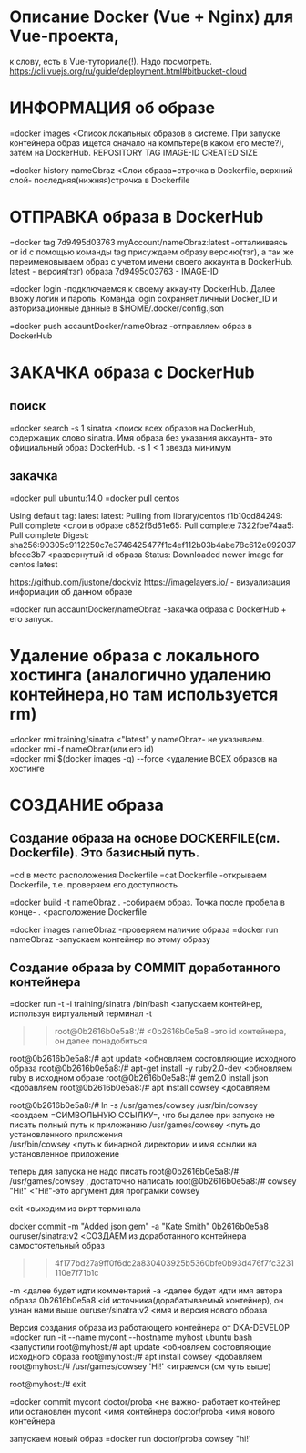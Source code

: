 # Описание Docker (Vue + Nginx) для Vue-проекта, 
к слову, есть в Vue-туториале(!). Надо посмотреть.
https://cli.vuejs.org/ru/guide/deployment.html#bitbucket-cloud


# ИНФОРМАЦИЯ об образе
=docker images   <Список локальных образов в системе. При запуске контейнера образ ищется сначало на компьтере(в каком его месте?), затем на DockerHub.
REPOSITORY           TAG          IMAGE-ID          CREATED             SIZE

=docker history nameObraz   <Слои образа=строчка в Dockerfile, верхний слой- последняя(нижняя)строчка в Dockerfile



# ОТПРАВКА образа в DockerHub 
=docker tag 7d9495d03763 myAccount/nameObraz:latest      -отталкиваясь от id с помощью команды tag присуждаем образу версию(тэг), а так же переименовываем образ с учетом имени своего аккаунта в DockerHub.
latest          - версия(тэг) образа
7d9495d03763    - IMAGE-ID 

=docker login                            -подключаемся к своему аккаунту DockerHub. Далее ввожу логин и пароль.
Команда login сохраняет личный Docker_ID и авторизационные данные в $HOME/.docker/config.json

=docker push accauntDocker/nameObraz     -отправляем образ в DockerHub




# ЗАКАЧКА образа с DockerHub
## поиск
=docker search -s 1 sinatra     <поиск всех образов на DockerHub, содержащих слово sinatra. Имя образа без указания аккаунта- это официальный образ DockerHub.
-s 1   < 1 звезда минимум

## закачка
=docker pull ubuntu:14.0
=docker pull centos
>>
Using default tag: latest
latest: Pulling from library/centos
f1b10cd84249: Pull complete                <слои в образе
c852f6d61e65: Pull complete
7322fbe74aa5: Pull complete
Digest: sha256:90305c9112250c7e3746425477f1c4ef112b03b4abe78c612e092037bfecc3b7          <развернутый id образа
Status: Downloaded newer image for centos:latest

https://github.com/justone/dockviz
https://imagelayers.io/        - визуализация информации об данном образе

=docker run accauntDocker/nameObraz   -закачка образа с DockerHub + его запуск.




# Удаление образа с локального хостинга (аналогично удалению контейнера,но там используется rm)
=docker rmi training/sinatra     <"latest" у nameObraz- не указываем.
=docker rmi -f nameObraz(или его id)  
=docker rmi $(docker images -q) --force   <удаление ВСЕХ образов на хостинге





# СОЗДАНИЕ образа

## Создание образа на основе DOCKERFILE(см. Dockerfile). Это базисный путь.
=cd в место расположения Dockerfile
=cat Dockerfile                      -открываем Dockerfile, т.е. проверяем его доступность

=docker build -t nameObraz .         -собираем образ.  Точка после пробела в конце- .  <расположение Dockerfile 

=docker images nameObraz   -проверяем наличие образа
=docker run nameObraz      -запускаем контейнер по этому образу



## Создание образа by COMMIT доработанного контейнера
=docker run -t -i training/sinatra /bin/bash   <запускаем контейнер, используя виртуальный терминал -t
>>root@0b2616b0e5a8:/#                         <0b2616b0e5a8 -это id контейнера, он далее понадобиться

root@0b2616b0e5a8:/# apt update                <обновляем состовляющие исходного образа
root@0b2616b0e5a8:/# apt-get install -y ruby2.0-dev   <обновляем ruby в исходном образе
root@0b2616b0e5a8:/# gem2.0 install json              <добавляем
root@0b2616b0e5a8:/# apt install cowsey               <добавляем

root@0b2616b0e5a8:/# ln -s /usr/games/cowsey  /usr/bin/cowsey   <создаем =СИМВОЛЬНУЮ ССЫЛКУ=, что бы далее при запуске не писать полный путь к приложению
/usr/games/cowsey          <путь до установленного приложения                
/usr/bin/cowsey            <путь к бинарной директории и имя ссылки на установленное приложение

теперь для запуска не надо писать 
root@0b2616b0e5a8:/# /usr/games/cowsey  ,
достаточно написать
root@0b2616b0e5a8:/# cowsey "Hi!"     <"Hi!"-это аргумент для програмки cowsey

exit                                     <выходим из вирт терминала

docker commit -m "Added json gem" -a "Kate Smith" 0b2616b0e5a8 ouruser/sinatra:v2    <СОЗДАЕМ из доработанного контейнера самостоятельный образ
>>4f177bd27a9ff0f6dc2a830403925b5360bfe0b93d476f7fc3231110e7f71b1c

-m   <далее будет идти комментарий
-а   <далее будет идти имя автора образа
0b2616b0e5a8         <id источника(дорабатываемый контейнер), он узнан нами выше
ouruser/sinatra:v2   <имя и версия нового образа


Версия создания образа из работающего контейнера от DKA-DEVELOP
=docker run -it --name mycont --hostname myhost ubuntu bash   <запустили
root@myhost:/# apt update                <обновляем состовляющие исходного образа
root@myhost:/# apt install cowsey        <добавляем
root@myhost:/# /usr/games/cowsey 'Hi!'  <играемся (см чуть выше)

root@myhost:/# exit

=docker commit mycont doctor/proba        <не важно- работает контейнер или остановлен
mycont          <имя контейнера
doctor/proba    <имя нового контейнера

запускаем новый образ
=docker run doctor/proba cowsey "hi!'

















